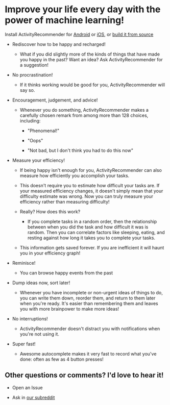 # Improve your life every day with the power of machine learning!

Install ActivityRecommender for [Android](https://play.google.com/store/apps/details?id=com.mathjeff.ActRec) or [iOS](https://apps.apple.com/us/app/activityrecommender/id1505082122), or [build it from source](Building.md)

   *   Rediscover how to be happy and recharged!

       *   What if you did slightly more of the kinds of things that have made you happy in the past? Want an idea? Ask ActivityRecommender for a suggestion!

   *   No procrastination!

       *   If it thinks working would be good for you, ActivityRecommender will say so.

   *   Encouragement, judgement, and advice!

       *   Whenever you do something, ActivityRecommender makes a carefully chosen remark from among more than 128 choices, including:

           *   "Phenomenal!"

           *   "Oops"

           *   "Not bad, but I don't think you had to do this now"

   *   Measure your efficiency!

       *   If being happy isn't enough for you, ActivityRecommender can also measure how efficiently you accomplish your tasks.

       *   This doesn't require you to estimate how difficult your tasks are. If your measured efficiency changes, it doesn't simply mean that your difficulty estimate was wrong. Now you can truly measure your efficiency rather than measuring difficulty!

       *   Really? How does this work?

           *   If you complete tasks in a random order, then the relationship between when you did the task and how difficult it was is random. Then you can correlate factors like sleeping, eating, and resting against how long it takes you to complete your tasks.

       *   This information gets saved forever. If you are inefficient it will haunt you in your efficiency graph!

   *   Reminisce!

       *   You can browse happy events from the past

   *   Dump ideas now, sort later!

       *   Whenever you have incomplete or non-urgent ideas of things to do, you can write them down, reorder them, and return to them later when you're ready. It's easier than remembering them and leaves you with more brainpower to make more ideas!

   *   No interruptions!

       *   ActivityRecommender doesn't distract you with notifications when you're not using it.

   *   Super fast!

       *   Awesome autocomplete makes it very fast to record what you've done: often as few as 4 button presses!

## Other questions or comments? I'd love to hear it!

   *   Open an Issue

   *   Ask in [our subreddit](https://www.reddit.com/r/ActivityRecommender/)
